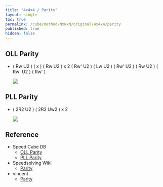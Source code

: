 ```yaml
---
title: "4x4x4 / Parity"
layout: single
toc: true
permalink: /cube/method/NxNxN/original/4x4x4/parity
published: true
hidden: false
---
```


<head>
  <base target="_blank">
  <style>
    .twisty-wrapper {
      margin        : 20px 0px;
    }
    twisty-player {
      visualization : "3D"
      background    : "checkered-transparent";
      hint-facelets : "floating";
      width         : 300px;
      height        : 300px;
    }
  </style>
  <script
    src   = "https://cdn.cubing.net/js/cubing/twisty"
    type  = "module"
    defer
  ></script>
</head>



## OLL Parity

- ( Rw U2 ) ( x ) ( Rw U2 ) x 2 ( Rw' U2 ) ( Lw U2 ) ( Rw' U2 ) ( Rw U2 ) ( Rw' U2 ) ( Rw' )

  <a href="https://alpha.twizzle.net/edit/?puzzle=4x4x4&stickering=OLL&setup-anchor=end&alg=%28Rw+U2%27%29+x+%28Rw+U2%27%292+%28Rw%27+U2%27%29+%28Lw+U2%27%29+%28Rw%27+U2%27%29+%28Rw+U2%27%29+%28Rw%27+U2%27%29+Rw%27">
    <img src="https://user-images.githubusercontent.com/92285528/215300034-c584460b-9c0c-429c-bc72-3791ae5cb3c4.png">
  </a>
<div class="twisty-wrapper">
  <twisty-player
    puzzle                    = "4x4x4"
    experimental-stickering   = "OLL"
    alg                       = "(Rw U2') x (Rw U2')2 (Rw' U2') (Lw U2') (Rw' U2') (Rw U2') (Rw' U2') Rw'"
    experimental-setup-alg    = ""
    experimental-setup-anchor = "end"
    tempo-scale               = "1.3"
  ></twisty-player>
</div>



## PLL Parity

- ( 2R2 U2 ) ( 2R2 Uw2 ) x 2

  <a href="https://alpha.twizzle.net/edit/?puzzle=4x4x4&stickering=PLL&setup-anchor=end&alg=%282R2+U2%27%29+%282R2+Uw2%27%292">
    <img src="https://user-images.githubusercontent.com/92285528/215300193-87553706-defe-4a6b-b94a-a1c142e2ecfc.png">
  </a>
<div class="twisty-wrapper">
  <twisty-player
    puzzle                    = "4x4x4"
    experimental-stickering   = "PLL"
    alg                       = "(2R2 U2') (2R2 Uw2')2"
    experimental-setup-alg    = ""
    experimental-setup-anchor = "end"
    tempo-scale               = "1.3"
  ></twisty-player>
</div>



## Reference

- Speed Cube DB
  - [OLL Parity](https://speedcubedb.com/a/4x4/OLLParity)
  - [PLL Parity](https://speedcubedb.com/a/4x4/PLLParity)
- Speedsolving Wiki
  - [Parity](https://www.speedsolving.com/wiki/index.php/4x4x4_parity_algorithms)
- vincent
  - [Parity](https://m.blog.naver.com/vincentcube/60149158694)
